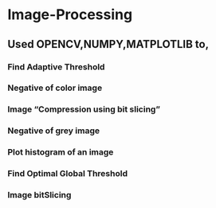 # Image-Processing

## Used OPENCV,NUMPY,MATPLOTLIB to,

###    Find Adaptive Threshold
###    Negative of color image
###   Image “Compression using bit slicing”
###    Negative of grey image
###    Plot histogram of an image
###    Find Optimal Global Threshold
###    Image bitSlicing

